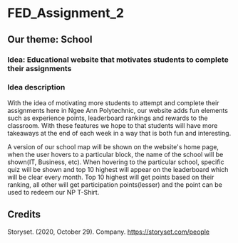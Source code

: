 # FED_Assignment_2
## Our theme: School
### Idea: Educational website that motivates students to complete their assignments

### Idea description
With the idea of motivating more students to attempt 
and complete their assignments here in Ngee Ann 
Polytechnic, our website adds fun elements such as 
experience points, leaderboard rankings and rewards to the 
classroom. With these features we hope to that students 
will have more takeaways at the end of each week in a way 
that is both fun and interesting. 

A version of our school map will be shown on the website's 
home page, when the user hovers to a particular block, the 
name of the school will be shown(IT, Business, etc).
When hovering to the particular school, specific quiz will 
be shown and top 10 highest will appear on the leaderboard 
which will be clear every month.
Top 10 highest will get points based on their ranking, all 
other will get participation points(lesser) and the point 
can be used to redeem our NP T-Shirt.

## Credits
Storyset. (2020, October 29). Company. https://storyset.com/people    